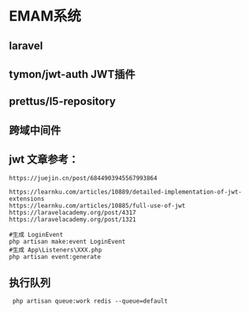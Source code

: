 # EMAM系统
## laravel
## tymon/jwt-auth JWT插件
## prettus/l5-repository
## 跨域中间件

## jwt 文章参考：
```
https://juejin.cn/post/6844903945567993864

https://learnku.com/articles/10889/detailed-implementation-of-jwt-extensions
https://learnku.com/articles/10885/full-use-of-jwt
https://laravelacademy.org/post/4317
https://laravelacademy.org/post/1321
```


```
#生成 LoginEvent
php artisan make:event LoginEvent
#生成 App\Listeners\XXX.php
php artisan event:generate
```

## 执行队列
```
 php artisan queue:work redis --queue=default
 ```